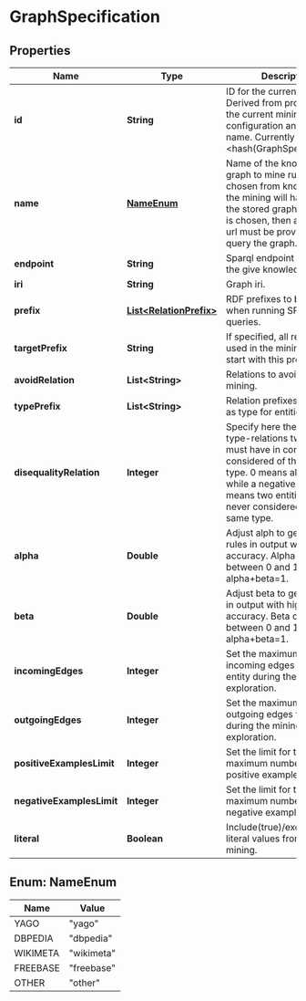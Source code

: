
# GraphSpecification

## Properties
Name | Type | Description | Notes
------------ | ------------- | ------------- | -------------
**id** | **String** | ID for the current graph. Derived from properties of the current mining configuration and graph name. Currently &lt;hash(GraphSpecification)&gt; |  [optional]
**name** | [**NameEnum**](#NameEnum) | Name of the knowledge graph to mine rules from. If chosen from known graphs, the mining will happen on the stored graphs. If &#39;other&#39; is chosen, then an endpoint url must be provided to query the graph. | 
**endpoint** | **String** | Sparql endpoint to query the give knowledge graph. |  [optional]
**iri** | **String** | Graph iri. |  [optional]
**prefix** | [**List&lt;RelationPrefix&gt;**](RelationPrefix.md) | RDF prefixes to be specified when running SPARQL queries. |  [optional]
**targetPrefix** | **String** | If specified, all relations used in the mining must start with this prefix. |  [optional]
**avoidRelation** | **List&lt;String&gt;** | Relations to avoid during the mining. |  [optional]
**typePrefix** | **List&lt;String&gt;** | Relation prefixes to be used as type for entities. |  [optional]
**disequalityRelation** | **Integer** | Specify here the number of type-relations two entities must have in common to be considered of the same type. 0 means all types, while a negative number means two entities will be never considered of the same type. |  [optional]
**alpha** | **Double** | Adjust alph to get more rules in output with less accuracy. Alpha can be between 0 and 1, and alpha+beta&#x3D;1. |  [optional]
**beta** | **Double** | Adjust beta to get less rules in output with higher accuracy. Beta can be between 0 and 1, and alpha+beta&#x3D;1. |  [optional]
**incomingEdges** | **Integer** | Set the maximum number of incoming edges for an entity during the mining exploration. |  [optional]
**outgoingEdges** | **Integer** | Set the maximum number of outgoing edges for an entity during the mining exploration. |  [optional]
**positiveExamplesLimit** | **Integer** | Set the limit for the maximum number of positive examples. |  [optional]
**negativeExamplesLimit** | **Integer** | Set the limit for the maximum number of negative examples. |  [optional]
**literal** | **Boolean** | Include(true)/exclude(false) literal values from the mining. |  [optional]


<a name="NameEnum"></a>
## Enum: NameEnum
Name | Value
---- | -----
YAGO | &quot;yago&quot;
DBPEDIA | &quot;dbpedia&quot;
WIKIMETA | &quot;wikimeta&quot;
FREEBASE | &quot;freebase&quot;
OTHER | &quot;other&quot;



